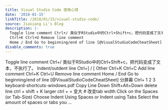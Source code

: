 ```yaml
---
title: Visual Studio Code 使用心得
date: '2018-01-15'
linkTitle: /2018/01/15/visual-studio-code/
source: Jiaxiang Li's Blog
description: |-
  Toggle line comment Ctrl+/ 类似于RStudio中的Ctrl+Shift+c，把代码变成了文本，不执行了。 Indent/outdent line Ctrl+] / [ Other Ctrl+K Ctrl+C Add line comment
  Ctrl+K Ctrl+U Remove line comment
  Home / End Go to beginning/end of line [@VisualStudioCodeCheatSheet] 分屏幕 Ctrl+ 1 2 3 keyboard-shortcuts-windows.pdf Copy Line Down Shift+Alt+Down delete line ctrl + shift + K larger ctrl + = 变大 # 改变tab width Click on the Spaces (or Tab-Size) Choose Indent Using Spaces or Indent using Tabs Select the amount of spaces or tabs you ...
disable_comments: true
---
```

Toggle line comment Ctrl+/ 类似于RStudio中的Ctrl+Shift+c，把代码变成了文本，不执行了。 Indent/outdent line Ctrl+] / [ Other Ctrl+K Ctrl+C Add line comment
Ctrl+K Ctrl+U Remove line comment
Home / End Go to beginning/end of line [@VisualStudioCodeCheatSheet] 分屏幕 Ctrl+ 1 2 3 keyboard-shortcuts-windows.pdf Copy Line Down Shift+Alt+Down delete line ctrl + shift + K larger ctrl + = 变大 # 改变tab width Click on the Spaces (or Tab-Size) Choose Indent Using Spaces or Indent using Tabs Select the amount of spaces or tabs you ...